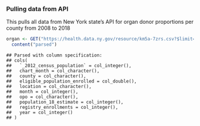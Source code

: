
### Pulling data from API

This pulls all data from New York state’s API for organ donor
proportions per county from 2008 to
2018

``` r
organ <- GET("https://health.data.ny.gov/resource/km5a-7zrs.csv?$limit=10000") %>% 
  content("parsed")
```

    ## Parsed with column specification:
    ## cols(
    ##   `_2012_census_population` = col_integer(),
    ##   chart_month = col_character(),
    ##   county = col_character(),
    ##   eligible_population_enrolled = col_double(),
    ##   location = col_character(),
    ##   month = col_integer(),
    ##   opo = col_character(),
    ##   population_18_estimate = col_integer(),
    ##   registry_enrollments = col_integer(),
    ##   year = col_integer()
    ## )
